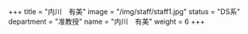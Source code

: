 +++
title = "内川　有美"
image = "/img/staff/staff1.jpg"
status = "DS系"
department = "准教授"
name = "内川　有美"
weight = 6
+++